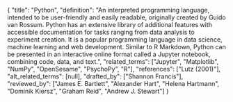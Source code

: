 {
    "title": "Python",
    "definition": "An interpreted programming language, intended to be user-friendly and easily readable, originally created by Guido van Rossum. Python has an extensive library of additional features with accessible documentation for tasks ranging from data analysis to experiment creation. It is a popular programming language in data science, machine learning and web development. Similar to R Markdown, Python can be presented in an interactive online format called a Jupyter notebook, combining code, data, and text.",
    "related_terms": ["Jupyter", "Matplotlib", "NumPy", "OpenSesame", "PsychoPy", "R"],
    "references": ["Lutz (2001)"],
    "alt_related_terms": [null],
    "drafted_by": ["Shannon Francis"],
    "reviewed_by": ["James E. Bartlett", "Alexander Hart", "Helena Hartmann", "Dominik Kiersz", "Graham Reid", "Andrew J. Stewart"]
  }
